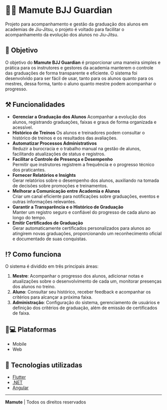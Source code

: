 # 🥋🦣 Mamute BJJ Guardian 

Projeto para acompanhamento e gestão da graduação dos alunos em academias de Jiu-Jitsu, o projeto é voltado para facilitar o acompanhamento da evolução dos alunos no Jiu-Jitsu.

## 🚀 Objetivo

O objetivo do **Mamute BJJ Guardian** é proporcionar uma maneira simples e prática para os instrutores e gestores da academia manterem o controle das graduações de forma transparente e eficiente. O sistema foi desenvolvido para ser fácil de usar, tanto para os alunos quanto para os mestres, dessa forma, tanto o aluno quanto mestre podem acompanhar o progresso.

## ⚒️ Funcionalidades

- **Gerenciar a Graduação dos Alunos**
   Acompanhar a evolução dos alunos, registrando graduações, faixas e graus de forma organizada e acessível.
- **Histórico de Treinos**
   Os alunos e treinadores podem consultar o histórico de treinos e os resultados das avaliações.
- **Automatizar Processos Administrativos**  
   Reduzir a burocracia e o trabalho manual na gestão de alunos, facilitando atualizações de status e registros.
- **Facilitar o Controle de Presença e Desempenho**  
   Permitir que instrutores registrem a frequência e o progresso técnico dos praticantes.
- **Fornecer Relatórios e Insights**  
   Gerar relatórios sobre o desempenho dos alunos, auxiliando na tomada de decisões sobre promoções e treinamentos.
- **Melhorar a Comunicação entre Academia e Alunos**  
   Criar um canal eficiente para notificações sobre graduações, eventos e outras informações relevantes.
- **Garantir a Transparência e o Histórico de Graduação**  
   Manter um registro seguro e confiável do progresso de cada aluno ao longo do tempo.
- **Emitir Certificados de Graduação**  
   Gerar automaticamente certificados personalizados para alunos ao atingirem novas graduações, proporcionando um reconhecimento oficial e documentado de suas conquistas.

## ⁉️ Como funciona

O sistema é dividido em três principais áreas:

1. **Mestre**: Acompanhar o progresso dos alunos, adicionar notas e atualizações sobre o desenvolvimento de cada um, monitorar presenças dos alunos no treino.
2. **Aluno**: Consultar seu histórico, receber feedback e acompanhar os critérios para alcançar a próxima faixa.
3. **Administração**: Configuração do sistema, gerenciamento de usuários e definição dos critérios de graduação, além de emissão de certificados de faixa.

## 📱💻 Plataformas
- Mobile
- Web

## 🤖 Tecnologias utilizadas

- [Flutter](https://flutter.dev/)
- [.NET](https://dotnet.microsoft.com/pt-br/)
- [Angular](https://angular.dev/)

---

**Mamute** | Todos os direitos reservados
